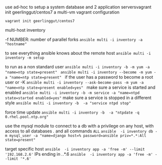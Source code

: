 use ad-hoc to setup a system  database and 2 application serversvagrant init geerlinggut/centos7
a multi-vm vagrant configuration

`vagrant init geerlinggut/centos7`

multi-host inventory 

-f NUMBER: number of parallel forks
`ansible multi -i inventory -a "hostname"`

to see everything ansible knows about the remote host 
`ansible multi -i inventory -m setup`

to run as a non standard user
`ansible multi -i inventory -b -m yum -a "name=ntp state=present" `
`ansible multi -i inventory --become -m yum -a "name=ntp state=present" `
if the user has a password to become a root user or -K
`ansible multi -i inventory --ask-become-pass -m yum -a "name=ntp state=present enabled=yes" `
make sure a service is started and enabled
`ansible multi -i inventory -b -m service -a "name=ntpd state=started enabled=yes"`
make sure a service is stopped in a different style
`ansible multi -i inventory -b  -a "service ntpd stop"`

force time update 
`ansible multi -i inventory -b  -a "ntpdate -q 0.rhel.pool.ntp.org"`

use the mysql module to connect to a db with a privilege on any host, with access to all databases *.* and all commands `ALL`
`ansible  -i inventory db -m mysql_user -a "name=django host=% password=ansible priv=*.*:All state=present"`

target specific host
`ansible  -i inventory app -a 'free -m' --limit '192.168.2.6'`
IPs ending in *.*.*.6
`ansible  -i inventory app -a 'free -m' --limit '*.6'`
